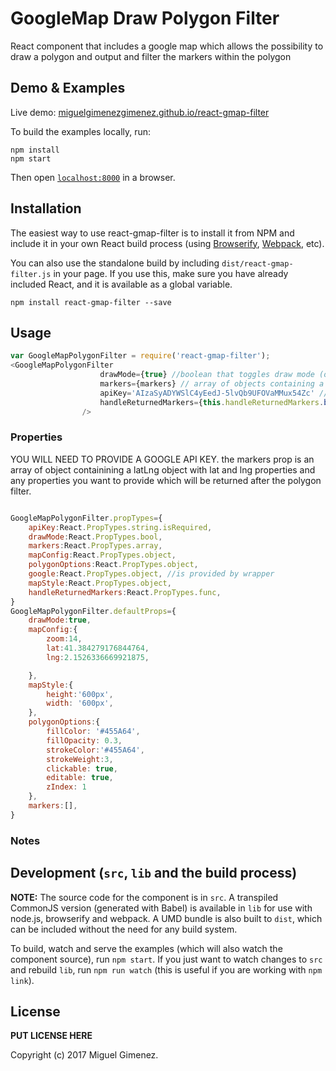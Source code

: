 # GoogleMap Draw Polygon Filter

React component that includes a google map which allows the possibility to draw a polygon and output and filter the markers within the polygon

## Demo & Examples

Live demo: [miguelgimenezgimenez.github.io/react-gmap-filter](http://miguelgimenezgimenez.github.io/react-gmap-filter/)

To build the examples locally, run:

```
npm install
npm start
```

Then open [`localhost:8000`](http://localhost:8000) in a browser.


## Installation

The easiest way to use react-gmap-filter is to install it from NPM and include it in your own React build process (using [Browserify](http://browserify.org), [Webpack](http://webpack.github.io/), etc).

You can also use the standalone build by including `dist/react-gmap-filter.js` in your page. If you use this, make sure you have already included React, and it is available as a global variable.

```
npm install react-gmap-filter --save
```


## Usage


``` js
var GoogleMapPolygonFilter = require('react-gmap-filter');
<GoogleMapPolygonFilter
					drawMode={true} //boolean that toggles draw mode (optional)
					markers={markers} // array of objects containing a latLng property with lat and lng properties
					apiKey='AIzaSyADYWSlC4yEedJ-5lvQb9UFOVaMMux54Zc' //REQUIRED
					handleReturnedMarkers={this.handleReturnedMarkers.bind(this)} //Callback fired when polygon is closed
				/>
```

### Properties

YOU WILL NEED TO PROVIDE A GOOGLE API KEY.
the markers prop is an array of object containining a latLng object with lat and lng properties and any properties you want to provide which will be returned after the polygon filter.
``` js

GoogleMapPolygonFilter.propTypes={
	apiKey:React.PropTypes.string.isRequired,
	drawMode:React.PropTypes.bool,
	markers:React.PropTypes.array,
	mapConfig:React.PropTypes.object,
	polygonOptions:React.PropTypes.object,
	google:React.PropTypes.object, //is provided by wrapper
	mapStyle:React.PropTypes.object,
	handleReturnedMarkers:React.PropTypes.func,
}
GoogleMapPolygonFilter.defaultProps={
	drawMode:true,
	mapConfig:{
		zoom:14,
		lat:41.384279176844764,
		lng:2.1526336669921875,

	},
	mapStyle:{
		height:'600px',
		width: '600px',
	},
	polygonOptions:{
		fillColor: '#455A64',
		fillOpacity: 0.3,
		strokeColor:'#455A64',
		strokeWeight:3,
		clickable: true,
		editable: true,
		zIndex: 1
	},
	markers:[],
}

```
### Notes



## Development (`src`, `lib` and the build process)

**NOTE:** The source code for the component is in `src`. A transpiled CommonJS version (generated with Babel) is available in `lib` for use with node.js, browserify and webpack. A UMD bundle is also built to `dist`, which can be included without the need for any build system.

To build, watch and serve the examples (which will also watch the component source), run `npm start`. If you just want to watch changes to `src` and rebuild `lib`, run `npm run watch` (this is useful if you are working with `npm link`).

## License

__PUT LICENSE HERE__

Copyright (c) 2017 Miguel Gimenez.

